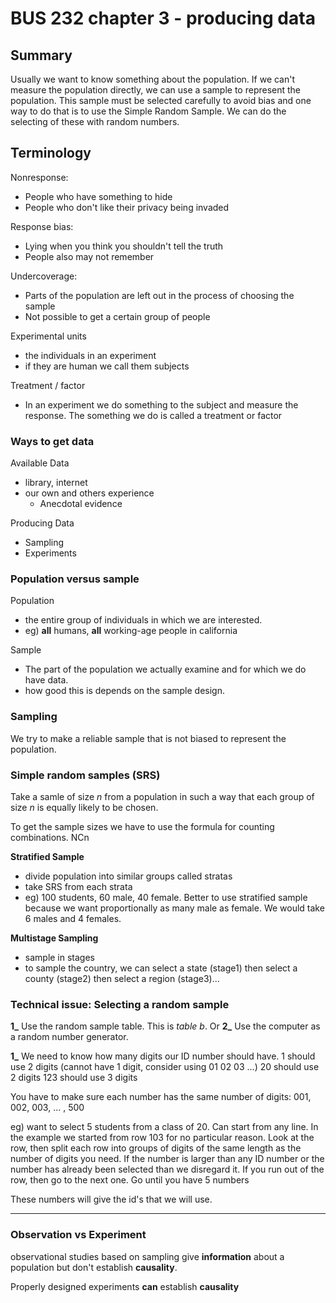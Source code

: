 # BUS 232 chapter 3 - producing data

## Summary
Usually we want to know something about the population. If we can't measure the population directly, we can use a sample to represent the population. This sample must be selected carefully to avoid bias and one way to do that is to use the Simple Random Sample. We can do the selecting of these with random numbers.

## Terminology

Nonresponse:
- People who have something to hide
- People who don't like their privacy being invaded

Response bias:
- Lying when you think you shouldn't tell the truth
- People also may not remember

Undercoverage:
- Parts of the population are left out in the process of choosing the sample
- Not possible to get a certain group of people

Experimental units
- the individuals in an experiment
- if they are human we call them subjects

Treatment / factor
- In an experiment we do something to the subject and measure the response. The something we do is called a treatment or factor



### Ways to get data

Available Data
- library, internet
- our own and others experience
  - Anecdotal evidence

Producing Data
- Sampling
- Experiments

### Population versus sample
Population
- the entire group of individuals in which we are interested.
- eg) **all** humans, **all** working-age people in california

Sample
- The part of the population we actually examine and for which we do have data.
- how good this is depends on the sample design.

### Sampling
We try to make a reliable sample that is not biased to represent the population.

### Simple random samples (SRS)
Take a samle of size *n* from a population in such a way that each group of size *n* is equally likely to be chosen.

To get the sample sizes we have to use the formula for counting combinations.
NCn

**Stratified Sample**
- divide population into similar groups called stratas
- take SRS from each strata
- eg) 100 students, 60 male, 40 female. Better to use stratified sample because we want proportionally as many male as female. We would take 6 males and 4 females.

**Multistage Sampling**
- sample in stages
- to sample the country, we can select a state (stage1) then select a county (stage2) then select a region (stage3)...

### Technical issue: Selecting a random sample

**1_** Use the random sample table. This is *table b*.
Or
**2_** Use the computer as a random number generator.

**1_**
We need to know how many digits our ID number should have.
1 should use 2 digits (cannot have 1 digit, consider using 01 02 03 ...)
20 should use 2 digits
123 should use 3 digits

You have to make sure each number has the same number of digits:
001, 002, 003, ... , 500

eg) want to select 5 students from a class of 20.
Can start from any line.
In the example we started from row 103 for no particular reason.
Look at the row, then split each row into groups of digits of the same length as the number of digits you need.
If the number is larger than any ID number or the number has already been selected than we disregard it.
If you run out of the row, then go to the next one.
Go until you have 5 numbers

These numbers will give the id's that we will use.

---

### Observation vs Experiment
observational studies based on sampling give **information** about a population but don't establish **causality**.

Properly designed experiments **can** establish **causality**

